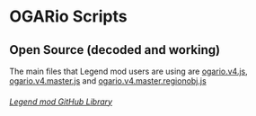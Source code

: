 # OGARio Scripts

## Open Source (decoded and working)

The main files that Legend mod users are using are [ogario.v4.js](https://github.com/jimboy3100/jimboy3100.github.io/blob/master/ogario/ogario.v4.js), 
[ogario.v4.master.js](https://github.com/jimboy3100/jimboy3100.github.io/blob/master/ogario/ogario.v4.master.js) and 
[ogario.v4.master.regionobj.js](https://github.com/jimboy3100/jimboy3100.github.io/blob/master/ogario/ogario.v4.master.regionobj.js)

###### [Legend mod GitHub Library](https://github.com/jimboy3100/jimboy3100.github.io)
